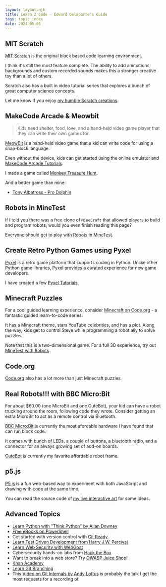 ```yaml
---
layout: layout.njk
title: Learn 2 Code - Edward Delaporte's Guide
tags: topic_index
date: 2024-05-05
---
```


## MIT Scratch

[MIT Scratch](https://scratch.mit.edu/projects/editor/?tutorial=home) is the original block based code learning environment.

I think it's still the most feature complete. The ability to add animations, backgrounds and custom recorded sounds makes this a stronger creative toy than a lot of others.

Scratch also has a built in video tutorial series that explores a bunch of great computer science concepts.

Let me know if you enjoy [my humble Scratch creations](https://scratch.mit.edu/users/edthedev/).

## MakeCode Arcade & Meowbit

> Kids need shelter, food, love, and a hand-held video game player that they can write their own games for.

[MeowBit](https://www.amazon.com/Kittenbot-Card-Sized-Computer-Microsoft-Compatible/dp/B07QNTSSYP) is a hand-held video game that a kid can write code for using a snap-block language.

Even without the device, kids can get started using the online emulator and [MakeCode Arcade Tutorials](https://arcade.makecode.com/).

I made a game called [Monkey Treasure Hunt](https://makecode.com/_TWAV1bia4Jcd).

And a better game than mine:

+ [Tony Albatross - Pro Dolphin](https://arcade.makecode.com/26346-72733-28413-39259)

## Robots in MineTest

If I told you there was a free clone of `MineCraft` that allowed players to build and program robots, would you even finish reading this page?

Everyone should get to play with [Robots in MineTest](/blog/minetest/robots).

## Create Retro Python Games using Pyxel

[Pyxel]() is a retro game platform that supports coding in Python. Unlike other Python game libraries, Pyxel provides a curated experience for new game developers.

I have created a few [Pyxel Tutorials](/pyxel).

## Minecraft Puzzles

For a cool guided learning experience, consider [Minecraft on Code.org](https://studio.code.org/s/hero/stage/1/puzzle/1) - a fantastic guided learn-to-code series.

It has a Minecraft theme, stars YouTube celebrities, and has a plot. Along the way, kids get to control Steve while programming a robot ally to solve puzzles.

Note that this is a two-dimensional game. For a full 3D experience, try out [MineTest with Robots](/blog/minetest/robots).

## Code.org

[Code.org](https://code.org) also has a lot more than just Minecraft puzzles.

## Real Robots!!! with BBC Micro:Bit

For about $60.00 (one MicroBit and one CuteBot), your kid can have a robot trucking around the room, following code they wrote. Consider getting an extra MicroBit to act as a remote control via Bluetooth.

[BBC Micro:Bit](https://makecode.microbit.org/) is currently the most afordable hardware I have found that can run block code.

It comes with bunch of LEDs, a couple of buttons, a bluetooth radio, and a connector for an always growing set of add-on boards.

[CuteBot](https://www.elecfreaks.com/learn-en/microbitKit/smart_cutebot/cutebot_car.html) is currently my favorite affordable robot frame. 

## p5.js

[P5.js](https://p5js.org/learn/) is a fun web-based way to experiment with both JavaScript and drawing with code at the same time.

You can read the source code of [my live interactive art](/art/live) for some ideas.

## Advanced Topics

- [Learn Python with "Think Python" by Allan Downey](http://greenteapress.com/wp/think-python-2e/)
- [Free eBooks on PowerShell](https://leanpub.com/u/devopscollective)
- Get started with version control with [Git Ready](http://gitready.com/beginner/2009/03/13/smartly-save-stashes.html).
- [Learn Test Driven Development from Harry J.W. Percival](https://www.obeythetestinggoat.com/pages/book.html)
- [Learn Web Security with WebGoat](https://www.owasp.org/index.php/Category:OWASP_WebGoat_Project)
- Cybersecurity hands-on labs from [Hack the Box](https://www.hackthebox.com/hacker)
- Want to break into a web store? Try [OWASP Juice Shop](https://owasp.org/www-project-juice-shop/)!
- [Khan Academy](https://www.khanacademy.org/computing)
- [Learn Git Branching](https://learngitbranching.js.org/)
- This [Video on Git Internals by Andy Loftus](https://mediaspace.illinois.edu/media/1_63e5fn5l) is probably the talk I get the most requests for a recording of.